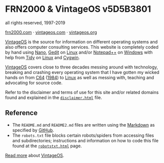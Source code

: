 # FRN2000 & VintageOS v5D5B3801
all rights reserved, 1997-2019

[frn2000.com](http://vintageos.org/frn2000.html) ·
[vintageos.com](http://vintageos.org/) ·
[vintageos.org](http://vintageos.org/)

[VintageOS](https://vintageos.org/) is the source for information on
different operating systems and also offers computer consulting
services.  This website is completely coded by hand using
[Nano](https://nano-editor.org/),
[Gedit](https://wiki.gnome.org/Apps/Gedit) on
[Linux](https://kernel.org/) and/or
[Notepad++](http://notepad-plus-plus.org/) on
[Windows](https://microsoft.com/en-us/windows/) with help from
[Tidy](http://html-tidy.org/) on [Linux](https://kernel.org/) and
[Cygwin](https://cygwin.com/).

[VintageOS](https://vintageos.org/) covers close to three decades
messing around with technology, breaking and crashing every operating
system that I have gotten my wicked hands on from
[C64](http://vintageos.org/basic.html)
([1984](http://vintageos.org/basic.html)) to
[Linux](http://vintageos.org/linux.html) as well as messing with,
teaching and advocating for source code.

Refer to the disclaimer and terms of use for this site and/or related
domains found and explained in the
[`disclaimer.html`](http://vintageos.org/disclaimer.html) file.

## Reference
* The `README.md` and `README2.md` files are written using the
[Markdown](https://daringfireball.net/projects/markdown/) as specified
by [GitHub](https://guides.github.com/features/mastering-markdown/).
* The `robots.txt` file blocks certain robots/spiders from accessing
files and subdirectories; instructions and information on how to code
this file found at the
[`robotstxt.html`](http://robotstxt.org/robotstxt.html) page.

[Read more](README2.md) about [VintageOS](https://vintageos.org/).
